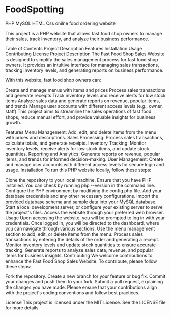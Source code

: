 # FoodSpotting
PHP MySQL HTML Css onilne food ordering website

This project is a PHP website that allows fast food shop owners to manage their sales, track inventory, and analyze their business performance.

Table of Contents
Project Description
Features
Installation
Usage
Contributing
License
Project Description
The Fast Food Shop Sales Website is designed to simplify the sales management process for fast food shop owners. It provides an intuitive interface for managing sales transactions, tracking inventory levels, and generating reports on business performance.

With this website, fast food shop owners can:

Create and manage menus with items and prices
Process sales transactions and generate receipts
Track inventory levels and receive alerts for low stock items
Analyze sales data and generate reports on revenue, popular items, and trends
Manage user accounts with different access levels (e.g., owner, staff)
This project aims to streamline the sales operations of fast food shops, reduce manual effort, and provide valuable insights for business growth.

Features
Menu Management: Add, edit, and delete items from the menu with prices and descriptions.
Sales Processing: Process sales transactions, calculate totals, and generate receipts.
Inventory Tracking: Monitor inventory levels, receive alerts for low stock items, and update stock quantities.
Reporting and Analytics: Generate reports on revenue, popular items, and trends for informed decision-making.
User Management: Create and manage user accounts with different access levels for secure login and usage.
Installation
To run this PHP website locally, follow these steps:

Clone the repository to your local machine.
Ensure that you have PHP installed. You can check by running php --version in the command line.
Configure the PHP environment by modifying the config.php file. Add your database credentials and any other necessary configurations.
Import the provided database schema and sample data into your MySQL database.
Start a local development server, or configure your existing server to serve the project's files.
Access the website through your preferred web browser.
Usage
Upon accessing the website, you will be prompted to log in with your credentials.
Once logged in, you will be directed to the dashboard, where you can navigate through various sections.
Use the menu management section to add, edit, or delete items from the menu.
Process sales transactions by entering the details of the order and generating a receipt.
Monitor inventory levels and update stock quantities to ensure accurate tracking.
Generate reports to analyze sales data, revenue, and popular items for business insights.
Contributing
We welcome contributions to enhance the Fast Food Shop Sales Website. To contribute, please follow these steps:

Fork the repository.
Create a new branch for your feature or bug fix.
Commit your changes and push them to your fork.
Submit a pull request, explaining the changes you have made.
Please ensure that your contributions align with the project's coding conventions and follow best practices.

License
This project is licensed under the MIT License. See the LICENSE file for more details.
